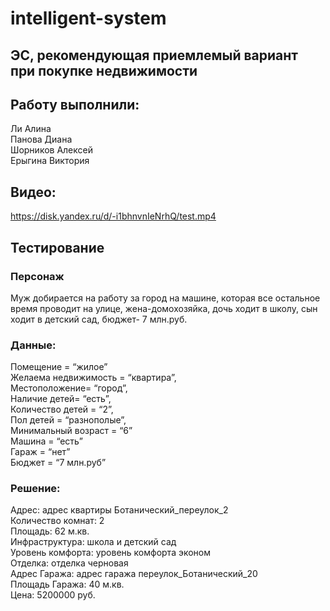 # intelligent-system
## ЭС, рекомендующая приемлемый вариант при покупке недвижимости
## Работу выполнили: 
Ли Алина  
Панова Диана  
Шорников Алексей  
Ерыгина Виктория  
## Видео:
https://disk.yandex.ru/d/-i1bhnvnIeNrhQ/test.mp4
## Тестирование
### Персонаж
Муж добирается на работу за город на машине, которая все остальное время проводит на улице, жена-домохозяйка, дочь ходит в школу, сын ходит в детский сад, бюджет- 7 млн.руб.  
### Данные:
Помещение = “жилое”  
 Желаема недвижимость = “квартира”,  
Местоположение= “город”,  
Наличие детей= “есть”,  
Количество детей = “2”,  
Пол детей = “разнополые”,  
Минимальный возраст = “6”  
Машина = “есть”  
Гараж = “нет”  
Бюджет =  “7 млн.руб”  
### Решение:
Адрес: адрес квартиры Ботанический_переулок_2  
Количество комнат: 2  
Площадь: 62 м.кв.  
Инфраструктура: школа и детский сад  
Уровень комфорта: уровень комфорта эконом  
Отделка: отделка черновая  
Адрес Гаража: адрес гаража переулок_Ботанический_20  
Площадь Гаража: 40 м.кв.  
Цена: 5200000 руб.  
